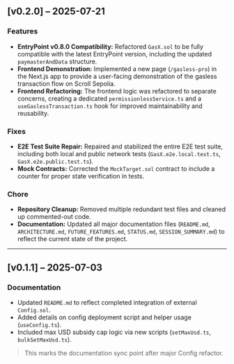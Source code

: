 ## [v0.2.0] – 2025-07-21

### Features

- **EntryPoint v0.8.0 Compatibility:** Refactored `GasX.sol` to be fully compatible with the latest EntryPoint version, including the updated `paymasterAndData` structure.
- **Frontend Demonstration:** Implemented a new page (`/gasless-pro`) in the Next.js app to provide a user-facing demonstration of the gasless transaction flow on Scroll Sepolia.
- **Frontend Refactoring:** The frontend logic was refactored to separate concerns, creating a dedicated `permissionlessService.ts` and a `useGaslessTransaction.ts` hook for improved maintainability and reusability.

### Fixes

- **E2E Test Suite Repair:** Repaired and stabilized the entire E2E test suite, including both local and public network tests (`GasX.e2e.local.test.ts`, `GasX.e2e.public.test.ts`).
- **Mock Contracts:** Corrected the `MockTarget.sol` contract to include a counter for proper state verification in tests.

### Chore

- **Repository Cleanup:** Removed multiple redundant test files and cleaned up commented-out code.
- **Documentation:** Updated all major documentation files (`README.md`, `ARCHITECTURE.md`, `FUTURE_FEATURES.md`, `STATUS.md`, `SESSION_SUMMARY.md`) to reflect the current state of the project.

---

## [v0.1.1] – 2025-07-03

### Documentation

- Updated `README.md` to reflect completed integration of external `Config.sol`.
- Added details on config deployment script and helper usage (`useConfig.ts`).
- Included max USD subsidy cap logic via new scripts (`setMaxUsd.ts`, `bulkSetMaxUsd.ts`).

> This marks the documentation sync point after major Config refactor.
